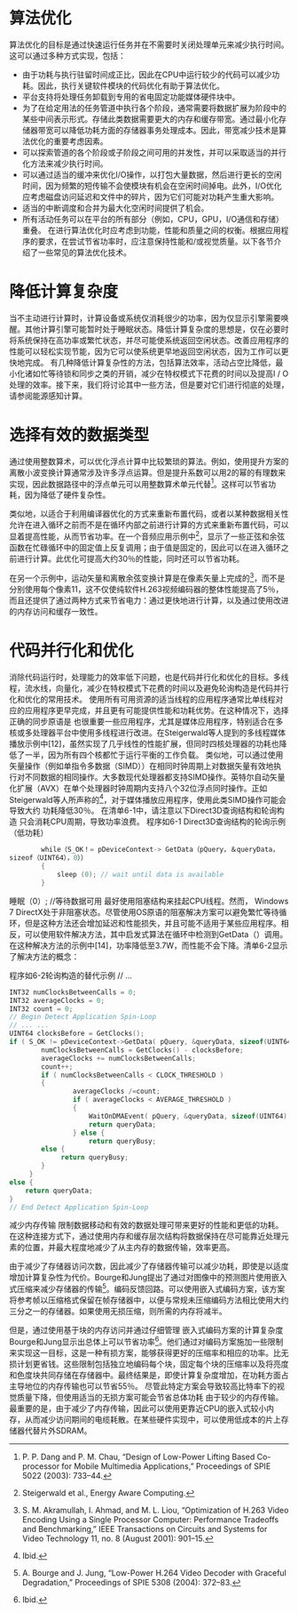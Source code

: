 # 算法优化

算法优化的目标是通过快速运行任务并在不需要时关闭处理单元来减少执行时间。这可以通过多种方式实现，包括：
* 由于功耗与执行驻留时间成正比，因此在CPU中运行较少的代码可以减少功耗。因此，执行关键软件模块的代码优化有助于算法优化。
* 平台支持将处理任务卸载到专用的省电固定功能媒体硬件块中。
* 为了在给定用法的任务管道中执行各个阶段，通常需要将数据扩展为阶段中的某些中间表示形式。存储此类数据需要更大的内存和缓存带宽。通过最小化存储器带宽可以降低功耗方面的存储器事务处理成本。因此，带宽减少技术是算法优化的重要考虑因素。
* 可以探索管道的各个阶段或子阶段之间可用的并发性，并可以采取适当的并行化方法来减少执行时间。
* 可以通过适当的缓冲来优化I/O操作，以打包大量数据，然后进行更长的空闲时间，因为频繁的短传输不会使模块有机会在空闲时间掉电。此外，I/O优化应考虑磁盘访问延迟和文件中的碎片，因为它们可能对功耗产生重大影响。
* 适当的中断调度和合并为最大化空闲时间提供了机会。
* 所有活动任务可以在平台的所有部分（例如，CPU，GPU，I/O通信和存储）重叠。
在进行算法优化时应考虑到功能，性能和质量之间的权衡。根据应用程序的要求，在尝试节省功率时，应注意保持性能和/或视觉质量。以下各节介绍了一些常见的算法优化技术。

# 降低计算复杂度
当不主动进行计算时，计算设备或系统仅消耗很少的功率，因为​​仅显示引擎需要唤醒。其他计算引擎可能暂时处于睡眠状态。降低计算复杂度的思想是，仅在必要时将系统保持在高功率或繁忙状态，并尽可能使系统返回空闲状态。改善应用程序的性能可以轻松实现节能，因为它可以使系统更早地返回空闲状态，因为工作可以更快地完成。
有几种降低计算复杂性的方法，包括算法效率，活动占空比降低，最小化诸如忙等待锁和同步之类的开销，减少在特权模式下花费的时间以及提高I / O处理的效率。接下来，我们将讨论其中一些方法，但是要对它们进行彻底的处理，请参阅能源感知计算。

# 选择有效的数据类型
通过使用整数算术，可以优化浮点计算中比较繁琐的算法。例如，使用提升方案的离散小波变换计算通常涉及许多浮点运算。但是提升系数可以用2的幂的有理数来实现，因此数据路径中的浮点单元可以用整数算术单元代替[^9]。这样可以节省功耗，因为降低了硬件复杂性。

类似地，以适合于利用编译器优化的方式来重新布置代码，或者以某种数据相关性允许在进入循环之前而不是在循环内部之前进行计算的方式来重新布置代码，可以显着提高性能，从而节省功率。在一个音频应用示例中[^10]，显示了一些正弦和余弦函数在忙碌循环中的固定值上反复调用；由于值是固定的，因此可以在进入循环之前进行计算。此优化可提高大约30％的性能，同时还可以节省功耗。

在另一个示例中，运动矢量和离散余弦变换计算是在像素矢量上完成的[^11]，而不是分别使用每个像素11，这不仅使纯软件H.263视频编码器的整体性能提高了5％，而且还提供了通过两种方式来节省电力：通过更快地进行计算，以及通过使用改进的内存访问和缓存一致性。

# 代码并行化和优化
消除代码运行时，处理能力的效率低下问题，也是代码并行化和优化的目标。多线程，流水线，向量化，减少在特权模式下花费的时间以及避免轮询构造是代码并行化和优化的常用技术。
使用所有可用资源的适当线程的应用程序通常比单线程对应的应用程序更早完成，并且更有可能提供性能和功耗优势。在这种情况下，选择正确的同步原语是
也很重要一些应用程序，尤其是媒体应用程序，特别适合在多核或多处理器平台中使用多线程进行改进。在Steigerwald等人提到的多线程媒体播放示例中[12]，虽然实现了几乎线性的性能扩展，但同时四核处理器的功耗也降低了一半，因为所有四个核都忙于运行平衡的工作负载。
类似地，可以通过使用矢量操作（例如单指令多数据（SIMD））在相同时钟周期上对数据矢量有效地执行对不同数据的相同操作。大多数现代处理器都支持SIMD操作。英特尔自动矢量化扩展（AVX）在单个处理器时钟周期内支持八个32位浮点同时操作。正如Steigerwald等人所声称的[^13]，对于媒体播放应用程序，使用此类SIMD操作可能会导致大约
功耗降低30％。
在清单6-1中，请注意以下Direct3D查询结构和轮询构造
只会消耗CPU周期，导致功率浪费。
程序如6-1 Direct3D查询结构的轮询示例（低功耗）
```cpp
        while（S_OK！= pDeviceContext-> GetData（pQuery，＆queryData，
sizeof（UINT64），0））
		{
            sleep (0); // wait until data is available
		}
```
睡眠（0）; //等待数据可用
最好使用阻塞结构来挂起CPU线程。然而，
Windows 7 DirectX处于非阻塞状态。尽管使用OS原语的阻塞解决方案可以避免繁忙等待循环，但是这种方法还会增加延迟和性能损失，并且可能不适用于某些应用程序。相反，可以使用软件解决方法，其中启发式算法在循环中检测到GetData（）调用。在这种解决方法的示例中[14]，功率降低至3.7W，而性能不会下降。清单6-2显示了解决方法的概念：

程序如6-2轮询构造的替代示例
// ...
```cpp
INT32 numClocksBetweenCalls = 0;
INT32 averageClocks = 0;
INT32 count = 0;
// Begin Detect Application Spin-Loop
// ... ...
UINT64 clocksBefore = GetClocks();
if ( S_OK != pDeviceContext->GetData( pQuery, &queryData, sizeof(UINT64), 0)) {
        numClocksBetweenCalls = GetClocks() - clocksBefore;
        averageClocks += numClocksBetweenCalls;
        count++;
        if ( numClocksBetweenCalls < CLOCK_THRESHOLD )
        {
                averageClocks /=count;
                if ( averageClocks < AVERAGE_THRESHOLD )
                {
                    WaitOnDMAEvent( pQuery, &queryData, sizeof(UINT64) ); 
                    return queryData;
                } else {
                    return queryBusy;
        else {
             return queryBusy;
        } 
     }
else {
    return queryData;
}
// End Detect Application Spin-Loop
```

减少内存传输
限制数据移动和有效的数据处理可带来更好的性能和更低的功耗。在这种连接方式下，通过使用内存和缓存层次结构将数据保持在尽可能靠近处理元素的位置，并最大程度地减少了从主内存的数据传输，效率更高。


由于减少了存储器访问次数，因此减少了存储器传输可以减少功耗，即使是以适度增加计算复杂性为代价。Bourge和Jung提出了通过对图像中的预测图片使用嵌入式压缩来减少存储器的传输[^15]。编码反馈回路。可以使用嵌入式编码方案，该方案将参考帧以压缩格式保留在帧存储器中，以便与常规未压缩编码方法相比使用大约三分之一的存储器。如果使用无损压缩，则所需的内存将减半。

但是，通过使用基于块的内存访问并通过仔细管理
嵌入式编码方案的计算复杂度Bourge和Jung显示出总体上可以节省功率[^16]。他们通过对编码方案施加一些限制来实现这一目标，这是一种有损方案，能够获得更好的压缩率和相应的功率。比无损计划更省钱。这些限制包括独立地编码每个块，固定每个块的压缩率以及将亮度和色度块共同存储在存储器中。最终结果是，即使计算复杂度增加，在功耗方面占主导地位的内存传输也可以节省55％。
尽管此特定方案会导致较高比特率下的视觉质量下降，但使用适当的无损方案可能会节省总体功耗
由于较少的内存传输。最重要的是，由于减少了内存传输，因此可以使用更靠近CPU的嵌入式较小内存，从而减少访问期间的电缆耗散。在某些硬件实现中，可以使用低成本的片上存储器代替片外SDRAM。

[^8]: B. Steigerwald, C. D. Lucero, C. Akella, and A. R. Agrawal, Energy Aware Computing(Intel Press, 2012).
[^9]: P. P. Dang and P. M. Chau, “Design of Low-Power Lifting Based Co-processor for Mobile Multimedia Applications,” Proceedings of SPIE 5022 (2003): 733–44.
[^10]: Steigerwald et al., Energy Aware Computing.
[^11]: S. M. Akramullah, I. Ahmad, and M. L. Liou, “Optimization of H.263 Video Encoding Using a Single Processor Computer: Performance Tradeoffs and Benchmarking,” IEEE Transactions on Circuits and Systems for Video Technology 11, no. 8 (August 2001): 901–15.
[^12]: Steigerwald et al., Energy Aware Computing.
[^13]: Ibid.
[^14]: D. Blythe, “Technology Insight: Building Power Efficient Graphics Software,” Intel Developer Forum, 2012.
[^15]: A. Bourge and J. Jung, “Low-Power H.264 Video Decoder with Graceful Degradation,” Proceedings of SPIE 5308 (2004): 372–83.
[^16]: Ibid.